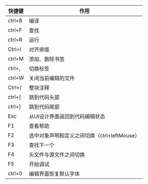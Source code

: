 
快捷键  |作用
--------|-------
ctrl+B  |编译    
ctrl+F  |查找  
ctrl+R  |运行
Ctrl+I  |对齐排版
ctrl+M  |添加、删除书签
ctrl+,  |切换标签
ctrl+W  |关闭当前编辑的文件
Ctrl+/  |整块注释
ctrl+[  |跳到代码头部
ctrl+]  |跳到代码尾部
Esc     |从UI设计界面返回到代码编辑状态
F1      |查看帮助
F2      |选中对象声明和定义之间切换（ctrl+leftMouse）
F3      |查找下一个
F4      |头文件与源文件之间切换
F5      |开始调试
ctrl+0  |编辑界面恢复默认字体
